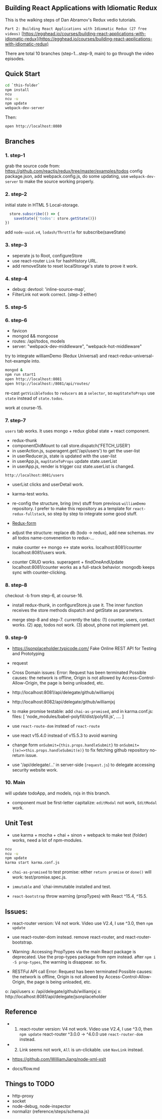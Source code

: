 ## Building React Applications with Idiomatic Redux

This is the walking steps of Dan Abramov's Redux vedio tutorials.

`Part 2: Building React Applications with Idiomatic Redux (27 free videos)`
[https://egghead.io/courses/building-react-applications-with-idiomatic-redux](https://egghead.io/courses/building-react-applications-with-idiomatic-redux)

There are total 10 branches (step-1...step-9, main) to go through the video episodes.


## Quick Start

```bash
cd `this-folder`
npm install
ncu
ncu -u
npm update
webpack-dev-server
```

Then:

```bash
open http://localhost:8080
```

## Branches

### 1. step-1

grab the source code from: https://github.com/reactjs/redux/tree/master/examples/todos
config package.json, add webpack.config.js, do some updating, use `webpack-dev-server` to make the source working properly.

### 2. step-2

initial state in HTML 5 Local-storage.

```javascript
  store.subscribe(() => {
    saveState({'todos': store.getState()})
})
```

add `node-uuid.v4`, `lodash/Throttle` for subscribe(saveState) 

### 3. step-3

- seperate js to Root, configureStore
- use react-router `Link` for hashHistory URL.
- add removeState to reset localStorage's state to prove it work.

### 4. step-4

- debug: devtool: 'inline-source-map',
- FilterLink not work correct. (step-3 either)

### 5. step-5

### 6. step-6

- favicon
- mongod && mongoose
- routes: /api/todos, models
- server: 
    "webpack-dev-middleware",
    "webpack-hot-middleware"

try to integrate williamDemo (Redux Universal) and react-redux-universal-hot-example into.

```bash
mongod &
npm run start1 
open http://localhost:8081
open http://localhost:/8081/api/routes/
```

re-cast `getVisibleTodos` to `reducers` as a `selector`, so `mapStateToProps` use `state` instead of `state.todos`.

work at course-15.

### 7. step-7

`users` tab works. It uses mongo + redux global state + react component.
- redux-thunk
- componentDidMount to call store.dispatch('FETCH_USER')
- in userAction.js, superagent.get('/api/users') to get the user-list
- in userReducer.js, state is updated with the user-list
- in userApp.js, `mapStateToProps` update state.userList
- in userApp.js, render is trigger coz state.userList is changed.

`http://localhost:8081/users`

- userList clicks and userDetail work.
- karma-test works.
- re-config the structure, bring (mv) stuff from previous `williamDemo` repository.
  I prefer to make this repository as a template for `react-redux-fullstack`, so step by step to integrate some good stuff.
- [Redux-form](https://github.com/erikras/redux-form)
- adjust the structure: replace db (todo -> redux), add new schemas. mv all todos name-convenention to redux-...

- make counter <-> mongo <-> state works. localhost:8081/counter localhost:8081/users work.
- counter CRUD works. superagent + findOneAndUpdate
    localhost:8081/counter works as a full-stack behavior. mongodb keeps sync with counter-clicking.

### 8. step-8

checkout -b from step-6, at course-16. 

- install redux-thunk, in configureStore.js use it.
 The inner function receives the store methods dispatch and getState as parameters.
     
- merge step-8 and step-7. currently the tabs: 
 (1) counter, users, contact works. 
 (2) app, todos not work. 
 (3) about, phone not implement yet.
     
### 9. step-9

- https://jsonplaceholder.typicode.com/
  Fake Online REST API for Testing and Prototyping
- request
- Cross Domain issues:
  Error: Request has been terminated
  Possible causes: the network is offline, Origin is not allowed by Access-Control-Allow-Origin, the page is being unloaded, etc.
- http://localhost:8081/api/delegate/github/williamjxj
- http://localhost:8082/api/delegate/github/williamjxj

- to make promise testable: add `chai-as-promised`, and in karma.conf.js:
files: [
  'node_modules/babel-polyfill/dist/polyfill.js',
  ....
]

- use `react-route-dom` instead of `react-route`
- use react v15.4.0 instead of v15.5.3 to avoid warning
- change form `onSubmit={this.props.handleSubmit}` to `onSubmit={(e)=>this.props.handleSubmit(e)}` to fix fetching github repository no-return issue.
- use '/api/delegate/...' in server-side (`request.js`) to delegate accessing security website work.


### 10. Main

will update todoApp, and models, rxjs in this branch.

- component must be first-letter capitalize: `editModal` not work, `EditModal` work.

## Unit Test

- use karma + mocha + chai + sinon + webpack to make test (folder) works, need a lot of npm-modules.

```bash
ncu
ncu -u
npm update
karma start karma.conf.js
```

- `chai-as-promised` to test promise: either `return promise` or `done()` will work: test/promise.spec.js.
- `immutable` and `chai-immutable installed and test.

-  `react-bootstrap` throw warning (propTypes) with React ^15.4, ^15.5.


## Issues:

- react-router version: V4 not work. Video use V2.4, I use ^3.0, then `npm update`
- use react-router-dom instead. remove react-router, and react-router-bootstrap.


- Warning: Accessing PropTypes via the main React package is deprecated. Use the prop-types package from npm instead.
after `npm i -S prop-types`, the warning is disappear. so fix.

- RESTFul API call Error: Request has been terminated
  Possible causes: the network is offline, Origin is not allowed by Access-Control-Allow-Origin, the page is being unloaded, etc.

o:  /api/users
x:  /api/delegate/github/williamjxj
x:  http://localhost:8081/api/delegate/jsonplaceholder


## Reference

- 1. react-router version: V4 not work. Video use V2.4, I use ^3.0, then `npm update`
react-router                ^3.0.0  →  ^4.0.0
 use `react-router-dom` instead.
 
- 2. Link seems not work, `All` is un-clickable.
  use `NavLink` instead.
  
- https://github.com/WilliamJiang/node-xml-xslt
- docs/flow.md


## Things to TODO

- http-proxy
- socket
- node-debug, node-inspector
- normalizr (reference/steps/schema.js)
